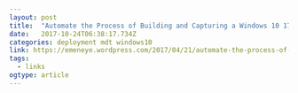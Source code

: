 ```yaml
---
layout: post 
title:  "Automate the Process of Building and Capturing a Windows 10 1703 Reference Image: Populating the MDT Deployment Share | Me, Myself and IT" 
date:   2017-10-24T06:38:17.734Z 
categories: deployment mdt windows10
link: https://emeneye.wordpress.com/2017/04/21/automate-the-process-of-building-and-capturing-a-windows-10-1703-reference-image-populating-the-mdt-deployment-share/ 
tags:
  - links
ogtype: article 
---
```



